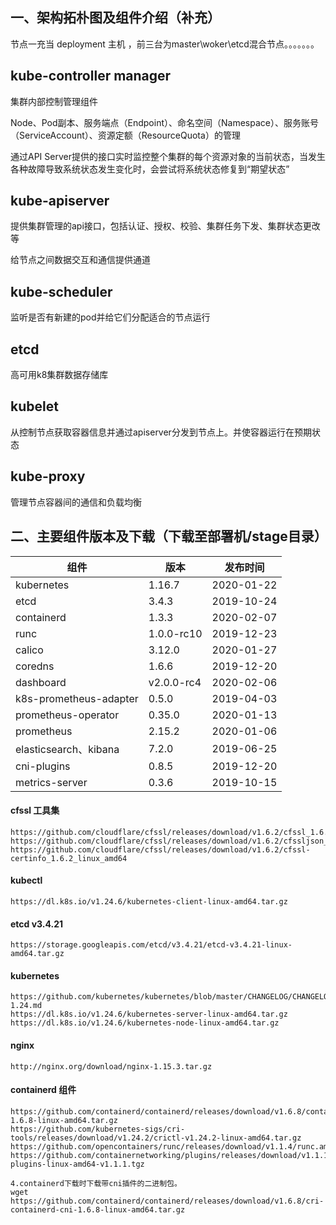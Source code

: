 



## 一、架构拓朴图及组件介绍（补充）



节点一充当 deployment 主机 ，前三台为master\woker\etcd混合节点。。。。。。。





## kube-controller manager

集群内部控制管理组件

Node、Pod副本、服务端点（Endpoint）、命名空间（Namespace）、服务账号（ServiceAccount）、资源定额（ResourceQuota）的管理

通过API Server提供的接口实时监控整个集群的每个资源对象的当前状态，当发生各种故障导致系统状态发生变化时，会尝试将系统状态修复到“期望状态”



## kube-apiserver

提供集群管理的api接口，包括认证、授权、校验、集群任务下发、集群状态更改等

给节点之间数据交互和通信提供通道



## kube-scheduler

监听是否有新建的pod并给它们分配适合的节点运行



## etcd

高可用k8集群数据存储库



## kubelet

从控制节点获取容器信息并通过apiserver分发到节点上。并使容器运行在预期状态



## kube-proxy

管理节点容器间的通信和负载均衡



##  二、主要组件版本及下载（下载至部署机/stage目录）

| 组件                   | 版本       | 发布时间   |
| ---------------------- | ---------- | ---------- |
| kubernetes             | 1.16.7     | 2020-01-22 |
| etcd                   | 3.4.3      | 2019-10-24 |
| containerd             | 1.3.3      | 2020-02-07 |
| runc                   | 1.0.0-rc10 | 2019-12-23 |
| calico                 | 3.12.0     | 2020-01-27 |
| coredns                | 1.6.6      | 2019-12-20 |
| dashboard              | v2.0.0-rc4 | 2020-02-06 |
| k8s-prometheus-adapter | 0.5.0      | 2019-04-03 |
| prometheus-operator    | 0.35.0     | 2020-01-13 |
| prometheus             | 2.15.2     | 2020-01-06 |
| elasticsearch、kibana  | 7.2.0      | 2019-06-25 |
| cni-plugins            | 0.8.5      | 2019-12-20 |
| metrics-server         | 0.3.6      | 2019-10-15 |



#### cfssl 工具集

```
https://github.com/cloudflare/cfssl/releases/download/v1.6.2/cfssl_1.6.2_linux_amd64
https://github.com/cloudflare/cfssl/releases/download/v1.6.2/cfssljson_1.6.2_linux_amd64
https://github.com/cloudflare/cfssl/releases/download/v1.6.2/cfssl-certinfo_1.6.2_linux_amd64
```

#### kubectl

```
https://dl.k8s.io/v1.24.6/kubernetes-client-linux-amd64.tar.gz
```

#### etcd v3.4.21

```
https://storage.googleapis.com/etcd/v3.4.21/etcd-v3.4.21-linux-amd64.tar.gz
```

#### kubernetes

```
https://github.com/kubernetes/kubernetes/blob/master/CHANGELOG/CHANGELOG-1.24.md
https://dl.k8s.io/v1.24.6/kubernetes-server-linux-amd64.tar.gz
https://dl.k8s.io/v1.24.6/kubernetes-node-linux-amd64.tar.gz
```

#### nginx

```
http://nginx.org/download/nginx-1.15.3.tar.gz
```

#### containerd 组件

```
https://github.com/containerd/containerd/releases/download/v1.6.8/containerd-1.6.8-linux-amd64.tar.gz
https://github.com/kubernetes-sigs/cri-tools/releases/download/v1.24.2/crictl-v1.24.2-linux-amd64.tar.gz
https://github.com/opencontainers/runc/releases/download/v1.1.4/runc.amd64 
https://github.com/containernetworking/plugins/releases/download/v1.1.1/cni-plugins-linux-amd64-v1.1.1.tgz

4.containerd下载时下载带cni插件的二进制包。
wget https://github.com/containerd/containerd/releases/download/v1.6.8/cri-containerd-cni-1.6.8-linux-amd64.tar.gz
```



